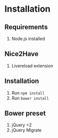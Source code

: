 # Installation

## Requirements
1. Node.js installed

## Nice2Have
1. Livereload extension

## Installation
1. Run `npm install`
1. Run `bower install`


## Bower preset
1. jQuery <2
1. jQuery Migrate
